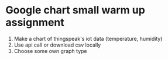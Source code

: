 # Google chart small warm up assignment

1. Make a chart of thingspeak's iot data (temperature, humidity)
2. Use api call or download csv locally
3. Choose some own graph type
